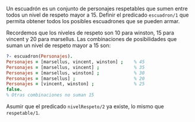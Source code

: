 Un escuadrón es un conjunto de personajes respetables que sumen entre todos un nivel de respeto mayor a 15. 
Definir el predicado `escuadron/1` que permita obtener todos los posibles escuadrones que se pueden armar. 

Recordemos que los niveles de respeto son 10 para winston, 15 para vincent y 20 para marsellus. Las combinaciones de posibilidades que suman un nivel de respeto mayor a 15 son:

``` prolog
?- escuadron(Personajes).
Personajes = [marsellus, vincent, winston] ;    % 45
Personajes = [marsellus, vincent] ;             % 35
Personajes = [marsellus, winston] ;             % 30
Personajes = [marsellus] ;                      % 20
Personajes = [vincent, winston] ;               % 25
false.                                          
% Otras combinaciones no suman 15
``` 

Asumir que el predicado `nivelRespeto/2` ya existe, lo mismo que `respetable/1`.
